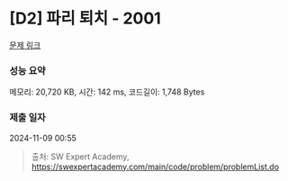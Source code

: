 # [D2] 파리 퇴치 - 2001 

[문제 링크](https://swexpertacademy.com/main/code/problem/problemDetail.do?contestProbId=AV5PzOCKAigDFAUq) 

### 성능 요약

메모리: 20,720 KB, 시간: 142 ms, 코드길이: 1,748 Bytes

### 제출 일자

2024-11-09 00:55



> 출처: SW Expert Academy, https://swexpertacademy.com/main/code/problem/problemList.do